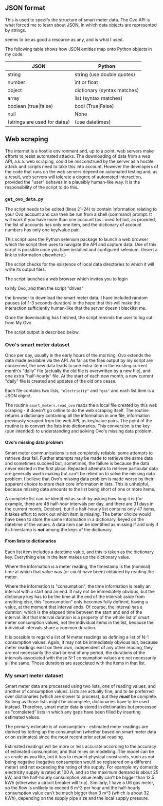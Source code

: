 ## JSON format

This is used to specify the structure of smart meter data. The Ovo API is what forced me to learn about JSON, in which data objects are represented by strings. 

[This]: https://www.w3schools.com/js/js_json_intro.asp

seems to be as good a resource as any, and is what I used.

The following table shows how JSON entities map onto Python objects in my code:

| JSON                         | Python                      |
| ---------------------------- | --------------------------- |
| string                       | string (use double quotes)  |
| number                       | int or float                |
| object                       | dictionary (syntax matches) |
| array                        | list (syntax matches)       |
| boolean (true\|false)        | bool (True\|False)          |
| null                         | None                        |
| (strings are used for dates) | (use datetimes)             |

## Web scraping

The internet is a hostile environment and, up to a point, web servers make efforts to resist automated attacks. The downloading of data from a web API, a.k.a. web scraping, could be misconstrued by the server as a hostile attack and scripts need to take this into account. However the developers of the code that runs on the web servers depend on automated testing and, as a result, web servers will tolerate a degree of automated interaction, provided the "user" behaves in a plausibly human-like way. It is the responsibility of the script to do this.

### `get_ovo_data.py`

The script needs to be edited (lines 21-24) to contain information relating to your Ovo account and can then be run from a shell (command) prompt. It will work if you have more than one account (as I used to) but, as provided, the list of accounts has only one item, and the dictionary of account numbers has only one key/value pair. 

This script uses the Python selenium package to launch a web browser which the script then uses to navigate the API and capture data. Use of this script is possible once you have installed and configured selenium. (Insert a link to information elsewhere.)

The script checks for the existence of local data directories to which it will write its output files.

[^1]: It doesn't create the directories for you, but it will overwrite existing files where names match. I was bitten by this and survived, but I have left this feature in, ready to bite you too. Consider yourself warned.

The script launches a web browser which invites you to login

[^2]: The script does not contain your login details, you have to type those in every time, and you also have to accept cookies, immediately after logging in, for the web scraping to work.

 to My Ovo, and then the script "drives"

[^3]: Jargon that means: navigates the URLs in the API and parses what it receives.

 the browser to download the smart meter data. I have included random pauses (of 1-3 seconds duration) in the hope that this will make the interaction sufficiently human-like that the server doesn't blacklist me.

Once the downloading has finished, the script reminds the user to log out from My Ovo.

The script output is described below.

### Ovo's smart meter dataset

Once per day, usually in the early hours of the morning, Ovo extends the data made available via the API. As far as the files output by my script are concerned, the new data leads to one extra item in the existing current month's "daily" file (actually the old file is overwritten by a new file), and one extra "half-hourly" file. At the start of each new month, a new current "daily" file is created and updates of the old one cease.

[^4]: NB: These names "daily" and "half-hourly" refer to the frequency of data within the file, not the frequency with which the files are created or updated.

 Each file contains two lists, `"electricity"` and `"gas"` and each list item is a JSON object.

The routine `smart_meters.read_ovo` reads the a local file created by this web scraping - it doesn't go online to do the web scraping itself. The routine returns a dictionary containing all the information in one file, information previously scraped from the web API, as key/value pairs. The point of the routine is to convert the lists into dictionaries. This conversion is the key (pun intended) to understanding and solving Ovo's missing data problem.

#### Ovo's missing data problem

Smart meter communications is not completely reliable: some attempts to retrieve data fail. Further attempts may be made to retrieve the same data and sometimes succeed but, sometimes, the failure is because the data never existed in the first place. Repeated attempts to retrieve particular data are generally worth making but can't be relied on to solve the missing data problem. I believe that Ovo's missing data problem is made worse by their apparent choice to store their core information in lists. This is unhelpful, because missing data amounts to the list being short of one or more items. 

A complete list can be identified as such by asking how long it is (for example, there are 48 half-hour intervals per day, and there are 31 days in the current month, October), but if a half-hourly list contains only 47 items, it takes effort to work out which item is missing. The better choice would have been to store the same information in a dictionary, keyed on the datetime of the values. A data item can be identified as missing if and only if its timestamp is ***not*** among the keys of the dictionary.

[^5]: That last sentence is a little awkward to express, and I found my code immediately became clearer when I refactored things to use a flag `is_smart` instead of `missing`: a data item is processed in one way if it is smart, and another way otherwise. The other way is where estimates of usage come into play, and the trick is only to estimate where absolutely necessary. 

#### From lists to dictionaries

Each list item includes a datetime value, and this is taken as the dictionary key. Everything else in the item makes up the dictionary value. 

Where the information is a meter reading, the timestamp is the (nominal) time at which that value was (or could have been) obtained by reading the meter. 

Where the information is "consumption", the time information is really an interval with a start and an end. It may not be immediately obvious, but the dictionary key has to be the time at the end of the interval: aside from anything else, this "consumption" only becomes fully defined, having a value, at the moment that interval ends. Of course, the interval has a duration, which is the elapsed time between the start and end of the interval. But that interval duration is a property of the whole list of smart meter consumption values, not the individual items in the list, because the individual intervals share a common duration.

It is possible to regard a list of N meter readings as defining a list of N-1 consumption values. Again, it may not be immediately obvious but, because meter readings exist on their own, independent of any other reading, they are not necessarily the start or end of any period, the durations of the intervals associated with those N-1 consumption values are not necessarily all the same. Those durations are associated with the items in that list.

### My smart meter dataset

Smart meter data are processed using two lists, one of reading values, and another of consumption values. Lists are actually fine, and to be preferred over dictionaries (which are slower to process), but they ***must*** be complete. So long as those lists might be incomplete, dictionaries have to be used instead. Therefore, smart meter data is stored in dictionaries but processed as "completed" lists in which any gaps have been filled by inserting estimated values.

The primary estimate is of consumption - estimated meter readings are derived by totting up the consumption (whether based on smart meter data or on estimates) since the most recent prior actual reading.

Estimated readings will be more or less accurate according to the accuracy of estimated consumption, and that relies on modelling. The model can be as crude as you like, but it has to respect physical constraints, such as not being negative (negative consumption would be registered on a different meter) and not exceeding the rating of the supply. For example my domestic electricity supply is rated at 100 A, and so the maximum demand is about 25 kW, and the half-hourly consumption value really can't be bigger than 12.5 kWh (otherwise a circuit breaker will trip). Similarly, I have a U6 gas meter, so the flow is unlikely to exceed 6 m^3 per hour and the half-hourly consumption value can't be much bigger than 3 m^3 (which is about 32 kWh), depending on the supply pipe size and the local supply pressure.


